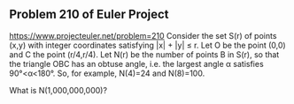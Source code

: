 ## Problem 210 of Euler Project 
https://www.projecteuler.net/problem=210
Consider the set S(r) of points (x,y) with integer coordinates satisfying |x| + |y| ≤ r. 
Let O be the point (0,0) and C the point (r/4,r/4). 
Let N(r) be the number of points B in S(r), so that the triangle OBC has an obtuse angle, i.e. the largest angle α satisfies 90°<α<180°.
So, for example, N(4)=24 and N(8)=100.

What is N(1,000,000,000)?